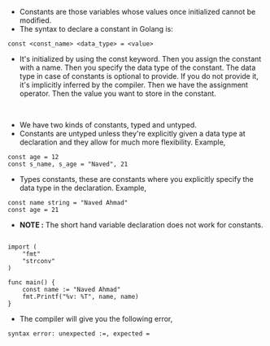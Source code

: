 * Constants are those variables whose values once initialized cannot be modified.
* The syntax to declare a constant in Golang is:

```
const <const_name> <data_type> = <value>
```

* It's initialized by using the const keyword. Then you assign the constant with a name. Then you specify the data type of the constant. The data type in case of constants is optional to provide. If you do not provide it, it's implicitly inferred by the compiler. Then we have the assignment operator. Then the value you want to store in the constant. 

<br>

* We have two kinds of constants, typed and untyped. 
* Constants are untyped unless they're explicitly given a data type at declaration and they allow for much more flexibility. Example,

```
const age = 12
const s_name, s_age = "Naved", 21
```

* Types constants, these are constants where you explicitly specify the data type in the declaration. Example,

```
const name string = "Naved Ahmad"
const age = 21
```

* <b>NOTE :</b> The short hand variable declaration does not work for constants.

```package main

import (
	"fmt"
	"strconv"
)

func main() {
	const name := "Naved Ahmad"
	fmt.Printf("%v: %T", name, name)
}
```

* The compiler will give you the following error,

```
syntax error: unexpected :=, expected =
```
